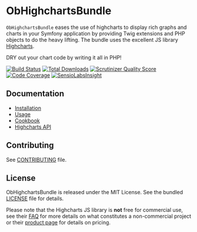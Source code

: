 # ObHighchartsBundle

`ObHighchartsBundle` eases the use of highcharts to display rich graphs and charts in your Symfony application by
providing Twig extensions and PHP objects to do the heavy lifting. The bundle uses the excellent JS library
[Highcharts](http://www.highcharts.com).

DRY out your chart code by writing it all in PHP!

[![Build Status](https://travis-ci.org/marcaube/ObHighchartsBundle.png?branch=master)](https://travis-ci.org/marcaube/ObHighchartsBundle)
[![Total Downloads](https://poser.pugx.org/ob/highcharts-bundle/downloads.png)](https://packagist.org/packages/ob/highcharts-bundle)
[![Scrutinizer Quality Score](https://scrutinizer-ci.com/g/marcaube/ObHighchartsBundle/badges/quality-score.png?s=a22d41fd17b944f8275e92c6d5aba27aca2ff18d)](https://scrutinizer-ci.com/g/marcaube/ObHighchartsBundle/)
[![Code Coverage](https://scrutinizer-ci.com/g/marcaube/ObHighchartsBundle/badges/coverage.png?s=3d779351f7ef378fe0f6679809c90c17ad6f11b4)](https://scrutinizer-ci.com/g/marcaube/ObHighchartsBundle/)
[![SensioLabsInsight](https://insight.sensiolabs.com/projects/4cf81d53-f79c-478e-a172-ac2f60b55f02/mini.png)](https://insight.sensiolabs.com/projects/4cf81d53-f79c-478e-a172-ac2f60b55f02)


## Documentation

* [Installation](Resources/doc/installation.md)
* [Usage](Resources/doc/usage.md)
* [Cookbook](Resources/doc/cookbook.md)
* [Highcharts API](http://api.highcharts.com/highcharts)


## Contributing

See [CONTRIBUTING](CONTRIBUTING.md) file.


## License

ObHighchartsBundle is released under the MIT License. See the bundled [LICENSE](LICENSE) file for details.

Please note that the Highcharts JS library is **not** free for commercial use, see their
[FAQ](http://shop.highsoft.com/faq) for more details on what constitutes a non-commercial project or their
[product page](http://shop.highsoft.com/highcharts.html) for details on pricing.
